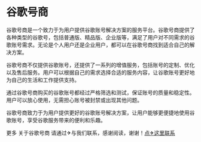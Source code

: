 # 谷歌号商

谷歌号商是一个致力于为用户提供谷歌账号解决方案的服务平台。谷歌号商提供了各种类型的谷歌号，包括普通版、精品版、企业版等，满足了用户对不同需求的谷歌账号需求。无论是个人用户还是企业用户，都可以在谷歌号商找到适合自己的解决方案。

谷歌号商不仅提供谷歌账号，还提供了一系列的增值服务，包括账号的定制、优化以及售后服务。用户可以根据自己的需求选择合适的服务内容，让谷歌账号更好地为自己的生活和工作提供支持。

通过谷歌号商购买的谷歌账号都经过严格筛选和测试，保证账号的质量和稳定性。用户可以放心使用，无需担心账号被封禁或出现其他问题。

谷歌号商致力于为用户提供更好的谷歌账号解决方案，让用户能够更便捷地使用谷歌账号，享受谷歌服务带来的便利和乐趣。

更多 关于谷歌号商 请通过✈与我们联系，感谢阅读，谢谢！[点✈这里联系](https://tg.k02.cc)